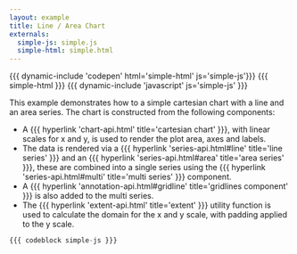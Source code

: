```yaml
---
layout: example
title: Line / Area Chart
externals:
  simple-js: simple.js
  simple-html: simple.html
---
```


{{{ dynamic-include 'codepen' html='simple-html' js='simple-js'}}}
{{{ simple-html }}}
{{{ dynamic-include 'javascript' js='simple-js' }}}

This example demonstrates how to a simple cartesian chart with a line and an area series. The chart is constructed from the following components:

 + A {{{ hyperlink 'chart-api.html' title='cartesian chart' }}}, with linear scales for x and y, is used to render the plot area, axes and labels.
 + The data is rendered via a {{{ hyperlink 'series-api.html#line' title='line series' }}} and an {{{ hyperlink 'series-api.html#area' title='area series' }}}, these are combined into a single series using the {{{ hyperlink 'series-api.html#multi' title='multi series' }}} component.
 + A {{{ hyperlink 'annotation-api.html#gridline' title='gridlines component' }}} is also added to the multi series.
 + The {{{ hyperlink 'extent-api.html' title='extent' }}} utility function is used to calculate the domain for the x and y scale, with padding applied to the y scale.


```js
{{{ codeblock simple-js }}}
```
